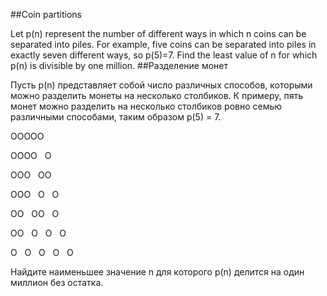 ##Coin partitions

Let p(n) represent the number of different ways in which n coins can be separated into piles. For example, five coins can be separated into piles in exactly seven different ways, so p(5)=7.
Find the least value of n for which p(n) is divisible by one million.
##Разделение монет

Пусть p(n) представляет собой число различных способов, которыми можно разделить монеты на несколько столбиков. К примеру, пять монет можно разделить на несколько столбиков ровно семью различными способами, таким образом p(5) = 7.



OOOOO


OOOO   O


OOO   OO


OOO   O   O


OO   OO   O


OO   O   O   O


O   O   O   O   O



Найдите наименьшее значение n для которого p(n) делится на один миллион без остатка.
